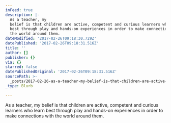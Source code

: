 ```yaml
---
inFeed: true
description: |-
  As a teacher, my
  belief is that children are active, competent and curious learners who learn
  best through play and hands-on experiences in order to make connections with
  the world around them. 
dateModified: '2017-02-26T09:18:30.729Z'
datePublished: '2017-02-26T09:18:31.516Z'
title: ''
author: []
publisher: {}
via: {}
starred: false
datePublishedOriginal: '2017-02-26T09:18:31.516Z'
sourcePath: >-
  _posts/2017-02-26-as-a-teacher-my-belief-is-that-children-are-active-compete.md
_type: Blurb

---
```

As a teacher, my
belief is that children are active, competent and curious learners who learn
best through play and hands-on experiences in order to make connections with
the world around them.